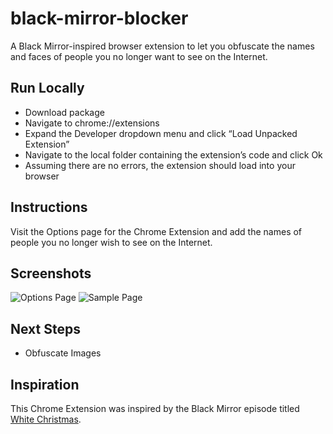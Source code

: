 # black-mirror-blocker
A Black Mirror-inspired browser extension to let you obfuscate the names and faces of people you no longer want to see on the Internet.

## Run Locally

* Download package
* Navigate to chrome://extensions
* Expand the Developer dropdown menu and click “Load Unpacked Extension”
* Navigate to the local folder containing the extension’s code and click Ok
* Assuming there are no errors, the extension should load into your browser

## Instructions

Visit the Options page for the Chrome Extension and add the names of people you no longer wish to see on the Internet.

## Screenshots

![Options Page](https://github.com/sketchedin/black-mirror-blocker/blob/master/screenshots/optionspage.png)
![Sample Page](https://github.com/sketchedin/black-mirror-blocker/blob/master/screenshots/wikipage.png)

## Next Steps

* Obfuscate Images

## Inspiration

This Chrome Extension was inspired by the Black Mirror episode titled [White Christmas](https://en.wikipedia.org/wiki/White_Christmas_(Black_Mirror)). 